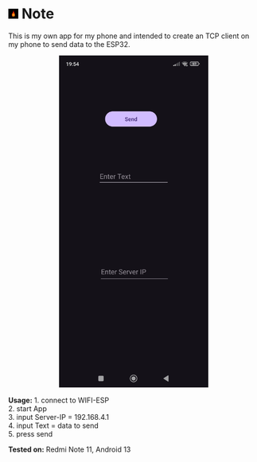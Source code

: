 # <img src="../docs/images/calcifer.jpg" width="20" height="20"/> Note
This is my own app for my phone and intended to create an TCP client on my phone to send data to the ESP32.

<p align="center">
  <img src="../docs/images/app_screen.jpg" width="300" alt="App screenshot"/>
</p>

**Usage:** 1. connect to WIFI-ESP      
           2. start App     
           3. input Server-IP = 192.168.4.1     
           4. input Text = data to send    
           5. press send    

**Tested on:** Redmi Note 11, Android 13